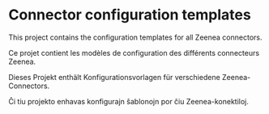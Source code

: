 # Connector configuration templates

This project contains the configuration templates for all Zeenea connectors.

Ce projet contient les modèles de configuration des différents connecteurs Zeenea.

Dieses Projekt enthält Konfigurationsvorlagen für verschiedene Zeenea-Connectors.

Ĉi tiu projekto enhavas konfigurajn ŝablonojn por ĉiu Zeenea-konektiloj.
